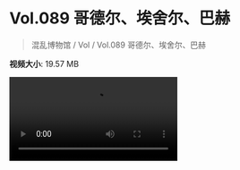 # Vol.089 哥德尔、埃舍尔、巴赫

> 混乱博物馆 / Vol / Vol.089 哥德尔、埃舍尔、巴赫

**视频大小**: 19.57 MB

<div class="video"><video src="https://file.hsyhx.top/video/混乱博物馆/Vol/089.mp4" controls preload>🤔 您的浏览器不支持 video 标签</video></div>